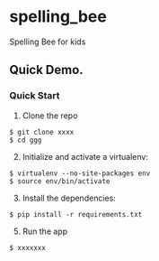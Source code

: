 # spelling_bee
Spelling Bee for kids


## Quick Demo.




### Quick Start

1. Clone the repo
  ```
  $ git clone xxxx
  $ cd ggg
  ```

2. Initialize and activate a virtualenv:
  ```
  $ virtualenv --no-site-packages env
  $ source env/bin/activate
  ```

3. Install the dependencies:
  ```
  $ pip install -r requirements.txt
  ```

5. Run the app
  ```
  $ xxxxxxx
  ```


